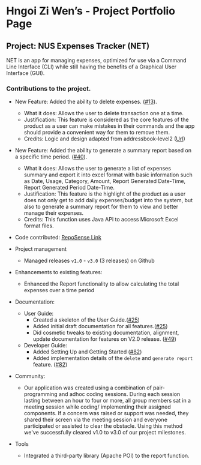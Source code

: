 # Hngoi Zi Wen’s - Project Portfolio Page

## Project: NUS Expenses Tracker (NET)
NET is an app for managing expenses, optimized for use via a Command Line Interface (CLI) while still having the benefits of a Graphical User Interface (GUI).

### Contributions to the project.

* New Feature: Added the ability to delete expenses.
([#13](https://github.com/AY2021S1-TIC4001-4/tp/pull/13)).
  * What it does: Allows the user to delete transaction one at a time. 
  * Justification: This feature is considered as the core features of the product as a user can make mistakes in their commands and the app should provide a convenient way for them to remove them.
  * Credits: Logic and design adapted from addressbook-level2 ([Url](https://github.com/se-edu/addressbook-level2/blob/master/src/seedu/addressbook/ui/TextUi.java))
  
* New Feature: Added the ability to generate a summary report based on a specific time period.
([#40](https://github.com/AY2021S1-TIC4001-4/tp/pull/40)).
  * What it does: Allows the user to generate a list of expenses summary and export it into excel format with basic information such as Date, Usage, Category, Amount, Report Generated Date-Time, Report Generated Period Date-Time. 
  * Justification: This feature is the highlight of the product as a user does not only get to add daily expenses/budget into the system, but also to generate a summary report for them to view and better manage their expenses.
  * Credits: This function uses Java API to access Microsoft Excel format files.

* Code contributed: [RepoSense Link](https://nus-tic4001-ay2021s1.github.io/tp-dashboard/#breakdown=true&search=e0261618&sort=groupTitle&sortWithin=title&since=2020-08-14&timeframe=commit&mergegroup=&groupSelect=groupByRepos&checkedFileTypes=docs~functional-code~test-code~other)
 
* Project management
  * Managed releases ```v1.0``` - ```v3.0``` (3 releases) on Github
 
* Enhancements to existing features:
  * Enhanced the Report functionality to allow calculating the total expenses over a time period

* Documentation:
  * User Guide:
    * Created a skeleton of the User Guide.([#25](https://github.com/AY2021S1-TIC4001-4/tp/pull/25))
    * Added initial draft documentation for all features.([#25](https://github.com/AY2021S1-TIC4001-4/tp/pull/25))
	* Did cosmetic tweaks to existing documentation, alignment, update documentation for features on V2.0 release. ([#49](https://github.com/AY2021S1-TIC4001-4/tp/pull/49))
  * Developer Guide:
    * Added Setting Up and Getting Started ([#82](https://github.com/AY2021S1-TIC4001-4/tp/pull/82))
    * Added implementation details of the ```delete``` and ```generate report``` feature. ([#82](https://github.com/AY2021S1-TIC4001-4/tp/pull/82))
	
* Community:
  * Our application was created using a combination of pair-programming and adhoc coding sessions. During each session lasting between an hour to four or more, all group members sat in a meeting session while coding/ implementing their assigned components. If a concern was raised or support was needed, they shared their screen via the meeting session and everyone participated or assisted to clear the obstacle. Using this method we've successfully cleared v1.0 to v3.0 of our project milestones. 

* Tools
  * Integrated a third-party library (Apache POI) to the report function.